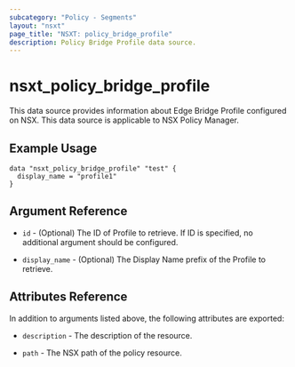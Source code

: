 ```yaml
---
subcategory: "Policy - Segments"
layout: "nsxt"
page_title: "NSXT: policy_bridge_profile"
description: Policy Bridge Profile data source.
---
```


# nsxt_policy_bridge_profile

This data source provides information about Edge Bridge Profile configured on NSX.
This data source is applicable to NSX Policy Manager.

## Example Usage

```hcl
data "nsxt_policy_bridge_profile" "test" {
  display_name = "profile1"
}
```

## Argument Reference

* `id` - (Optional) The ID of Profile to retrieve. If ID is specified, no additional argument should be configured.

* `display_name` - (Optional) The Display Name prefix of the Profile to retrieve.

## Attributes Reference

In addition to arguments listed above, the following attributes are exported:

* `description` - The description of the resource.

* `path` - The NSX path of the policy resource.
